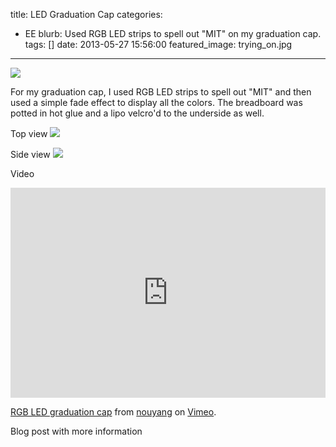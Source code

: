 title: LED Graduation Cap
categories:
  - EE 
blurb: Used RGB LED strips to spell out "MIT" on my graduation cap.
tags: []
date: 2013-05-27 15:56:00
featured_image: trying_on.jpg
---

<!--1303.webm-->
![](trying_on.jpg)

For my graduation cap, I used RGB LED strips to spell out "MIT" and then used a simple fade effect to display all the colors. The breadboard was potted in hot glue and a lipo velcro'd to the underside as well.

Top view
![](cap.jpg)

Side view
![](side_view.jpg)

Video 
<div style="padding:66.67% 0 0 0;position:relative;"><iframe src="https://player.vimeo.com/video/264710630?color=f0b000&byline=0&portrait=0" style="position:absolute;top:0;left:0;width:100%;height:100%;" frameborder="0" webkitallowfullscreen mozallowfullscreen allowfullscreen></iframe></div><script src="https://player.vimeo.com/api/player.js"></script>
<p><a href="https://vimeo.com/264710630">RGB LED graduation cap</a> from <a href="https://vimeo.com/user83975514">nouyang</a> on <a href="https://vimeo.com">Vimeo</a>.</p>

Blog post with more information
[](http://www.orangenarwhals.com/2013/06/rgb-led-graduation-cap-shenanigans-mit-graduation-report)




